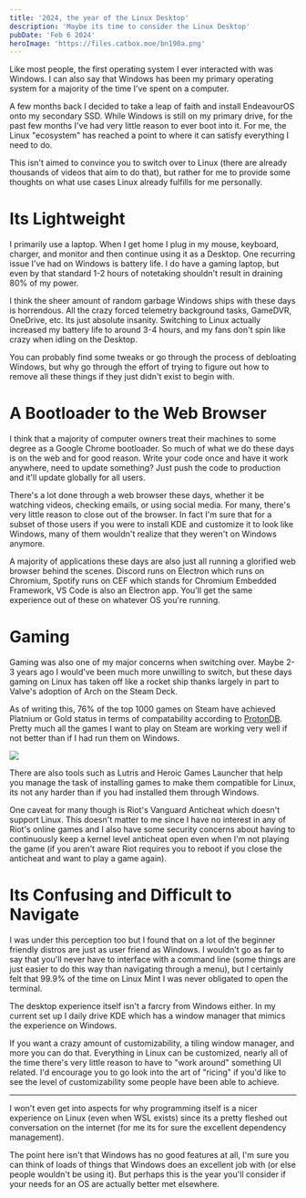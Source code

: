 ```yaml
---
title: '2024, the year of the Linux Desktop'
description: 'Maybe its time to consider the Linux Desktop'
pubDate: 'Feb 6 2024'
heroImage: 'https://files.catbox.moe/bn190a.png'
---
```

Like most people, the first operating system I ever interacted with was Windows. I can also say that Windows has been my primary operating system for a majority of the time I've spent on a computer.

A few months back I decided to take a leap of faith and install EndeavourOS onto my secondary SSD. While Windows is still on my primary drive, for the past few months I've had very little reason to ever boot into it. For me, the Linux "ecosystem" has reached a point to where it can satisfy everything I need to do.

This isn't aimed to convince you to switch over to Linux (there are already thousands of videos that aim to do that), but rather for me to provide some thoughts on what use cases Linux already fulfills for me personally.

# Its Lightweight
I primarily use a laptop. When I get home I plug in my mouse, keyboard, charger, and monitor and then continue using it as a Desktop. One recurring issue I've had on Windows is battery life. I do have a gaming laptop, but even by that standard 1-2 hours of notetaking shouldn't result in draining 80% of my power.

I think the sheer amount of random garbage Windows ships with these days is horrendous. All the crazy forced telemetry background tasks, GameDVR, OneDrive, etc. Its just absolute insanity. Switching to Linux actually increased my battery life to around 3-4 hours, and my fans don't spin like crazy when idling on the Desktop.

You can probably find some tweaks or go through the process of debloating Windows, but why go through the effort of trying to figure out how to remove all these things if they just didn't exist to begin with.

# A Bootloader to the Web Browser
I think that a majority of computer owners treat their machines to some degree as a Google Chrome bootloader. So much of what we do these days is on the web and for good reason. Write your code once and have it work anywhere, need to update something? Just push the code to production and it'll update globally for all users.

There's a lot done through a web browser these days, whether it be watching videos, checking emails, or using social media. For many, there's very little reason to close out of the browser. In fact I'm sure that for a subset of those users if you were to install KDE and customize it to look like Windows, many of them wouldn't realize that they weren't on Windows anymore.

A majority of applications these days are also just all running a glorified web browser behind the scenes. Discord runs on Electron which runs on Chromium, Spotify runs on CEF which stands for Chromium Embedded Framework, VS Code is also an Electron app. You'll get the same experience out of these on whatever OS you're running.

# Gaming
Gaming was also one of my major concerns when switching over. Maybe 2-3 years ago I would've been much more unwilling to switch, but these days gaming on Linux has taken off like a rocket ship thanks largely in part to Valve's adoption of Arch on the Steam Deck.

As of writing this, 76% of the top 1000 games on Steam have achieved Platnium or Gold status in terms of compatability according to [ProtonDB](https://www.protondb.com/). Pretty much all the games I want to play on Steam are working very well if not better than if I had run them on Windows.

<img src="https://files.catbox.moe/6zqxhz.png">

There are also tools such as Lutris and Heroic Games Launcher that help you manage the task of installing games to make them compatible for Linux, its not any harder than if you had installed them through Windows.

One caveat for many though is Riot's Vanguard Anticheat which doesn't support Linux. This doesn't matter to me since I have no interest in any of Riot's online games and I also have some security concerns about having to continuously keep a kernel level anticheat open even when I'm not playing the game (if you aren't aware Riot requires you to reboot if you close the anticheat and want to play a game again).

# Its Confusing and Difficult to Navigate
I was under this perception too but I found that on a lot of the beginner friendly distros are just as user friend as Windows. I wouldn't go as far to say that you'll never have to interface with a command line (some things are just easier to do this way than navigating through a menu), but I certainly felt that 99.9% of the time on Linux Mint I was never obligated to open the terminal.

The desktop experience itself isn't a farcry from Windows either. In my current set up I daily drive KDE which has a window manager that mimics the experience on Windows.

If you want a crazy amount of customizability, a tiling window manager, and more you can do that. Everything in Linux can be customized, nearly all of the time there's very little reason to have to "work around" something UI related. I'd encourage you to go look into the art of "ricing" if you'd like to see the level of customizability some people have been able to achieve.

---

I won't even get into aspects for why programming itself is a nicer experience on Linux (even when WSL exists) since its a pretty fleshed out conversation on the internet (for me its for sure the excellent dependency management).

The point here isn't that Windows has no good features at all, I'm sure you can think of loads of things that Windows does an excellent job with (or else people wouldn't be using it). But perhaps this is the year you'll consider if your needs for an OS are actually better met elsewhere.
